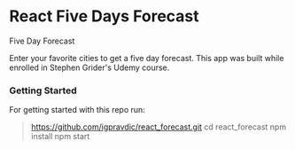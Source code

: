 # React Five Days Forecast
Five Day Forecast

Enter your favorite cities to get a five day forecast. This app was built while enrolled in Stephen Grider's Udemy course.

### Getting Started

For getting started with this repo run:

> https://github.com/igpravdic/react_forecast.git
> cd react_forecast
> npm install
> npm start

